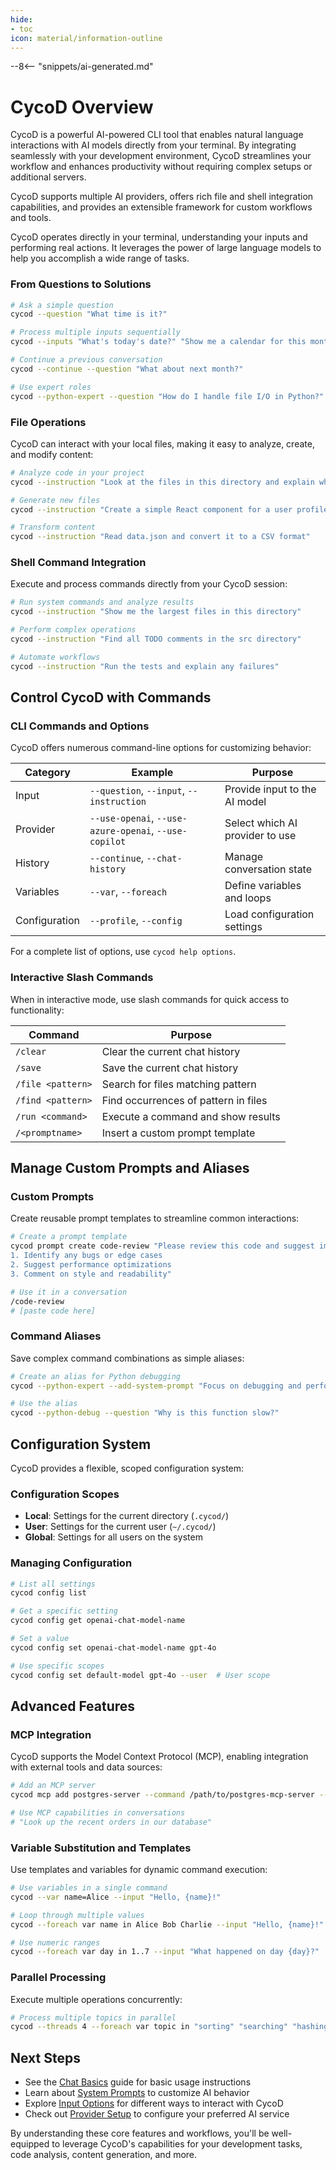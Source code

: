 ```yaml
---
hide:
- toc
icon: material/information-outline
---
```


--8<-- "snippets/ai-generated.md"

# CycoD Overview

CycoD is a powerful AI-powered CLI tool that enables natural language interactions with AI models directly from your terminal. By integrating seamlessly with your development environment, CycoD streamlines your workflow and enhances productivity without requiring complex setups or additional servers.

CycoD supports multiple AI providers, offers rich file and shell integration capabilities, and provides an extensible framework for custom workflows and tools.

CycoD operates directly in your terminal, understanding your inputs and performing real actions. It leverages the power of large language models to help you accomplish a wide range of tasks.

### From Questions to Solutions

```bash
# Ask a simple question
cycod --question "What time is it?"

# Process multiple inputs sequentially
cycod --inputs "What's today's date?" "Show me a calendar for this month"

# Continue a previous conversation
cycod --continue --question "What about next month?"

# Use expert roles
cycod --python-expert --question "How do I handle file I/O in Python?"
```

### File Operations

CycoD can interact with your local files, making it easy to analyze, create, and modify content:

```bash
# Analyze code in your project
cycod --instruction "Look at the files in this directory and explain what they do"

# Generate new files
cycod --instruction "Create a simple React component for a user profile"

# Transform content
cycod --instruction "Read data.json and convert it to a CSV format"
```

### Shell Command Integration

Execute and process commands directly from your CycoD session:

```bash
# Run system commands and analyze results
cycod --instruction "Show me the largest files in this directory"

# Perform complex operations
cycod --instruction "Find all TODO comments in the src directory"

# Automate workflows
cycod --instruction "Run the tests and explain any failures"
```

## Control CycoD with Commands

### CLI Commands and Options

CycoD offers numerous command-line options for customizing behavior:

| Category | Example | Purpose |
|----------|---------|---------|
| Input | `--question`, `--input`, `--instruction` | Provide input to the AI model |
| Provider | `--use-openai`, `--use-azure-openai`, `--use-copilot` | Select which AI provider to use |
| History | `--continue`, `--chat-history` | Manage conversation state |
| Variables | `--var`, `--foreach` | Define variables and loops |
| Configuration | `--profile`, `--config` | Load configuration settings |

For a complete list of options, use `cycod help options`.

### Interactive Slash Commands

When in interactive mode, use slash commands for quick access to functionality:

| Command | Purpose |
|---------|---------|
| `/clear` | Clear the current chat history |
| `/save` | Save the current chat history |
| `/file <pattern>` | Search for files matching pattern |
| `/find <pattern>` | Find occurrences of pattern in files |
| `/run <command>` | Execute a command and show results |
| `/<promptname>` | Insert a custom prompt template |

## Manage Custom Prompts and Aliases

### Custom Prompts

Create reusable prompt templates to streamline common interactions:

```bash
# Create a prompt template
cycod prompt create code-review "Please review this code and suggest improvements:
1. Identify any bugs or edge cases
2. Suggest performance optimizations
3. Comment on style and readability"

# Use it in a conversation
/code-review
# [paste code here]
```

### Command Aliases

Save complex command combinations as simple aliases:

```bash
# Create an alias for Python debugging
cycod --python-expert --add-system-prompt "Focus on debugging and performance optimization." --save-alias python-debug

# Use the alias
cycod --python-debug --question "Why is this function slow?"
```

## Configuration System

CycoD provides a flexible, scoped configuration system:

### Configuration Scopes

- **Local**: Settings for the current directory (`.cycod/`)
- **User**: Settings for the current user (`~/.cycod/`)
- **Global**: Settings for all users on the system

### Managing Configuration

```bash
# List all settings
cycod config list

# Get a specific setting
cycod config get openai-chat-model-name

# Set a value
cycod config set openai-chat-model-name gpt-4o

# Use specific scopes
cycod config set default-model gpt-4o --user  # User scope
```

## Advanced Features

### MCP Integration

CycoD supports the Model Context Protocol (MCP), enabling integration with external tools and data sources:

```bash
# Add an MCP server
cycod mcp add postgres-server --command /path/to/postgres-mcp-server --arg --connection-string --arg "postgresql://user:pass@localhost:5432/mydb"

# Use MCP capabilities in conversations
# "Look up the recent orders in our database"
```

### Variable Substitution and Templates

Use templates and variables for dynamic command execution:

```bash
# Use variables in a single command
cycod --var name=Alice --input "Hello, {name}!"

# Loop through multiple values
cycod --foreach var name in Alice Bob Charlie --input "Hello, {name}!"

# Use numeric ranges
cycod --foreach var day in 1..7 --input "What happened on day {day}?"
```

### Parallel Processing

Execute multiple operations concurrently:

```bash
# Process multiple topics in parallel
cycod --threads 4 --foreach var topic in "sorting" "searching" "hashing" "trees" --question "Explain {topic} algorithms"
```

## Next Steps

- See the [Chat Basics](../basics/chat.md) guide for basic usage instructions
- Learn about [System Prompts](../tutorials/effective-system-prompts.md) to customize AI behavior
- Explore [Input Options](../usage/input-options.md) for different ways to interact with CycoD
- Check out [Provider Setup](../providers/overview.md) to configure your preferred AI service

By understanding these core features and workflows, you'll be well-equipped to leverage CycoD's capabilities for your development tasks, code analysis, content generation, and more.